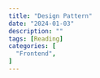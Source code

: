 ```yaml
---
title: "Design Pattern"
date: "2024-01-03"
description: ""
tags: [Reading]
categories: [
  "Frontend",
]
---
```

